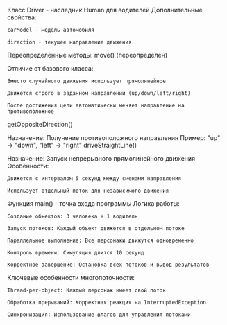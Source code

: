 Класс Driver - наследник Human для водителей
Дополнительные свойства:

    carModel - модель автомобиля

    direction - текущее направление движения

Переопределенные методы:
move() (переопределен)

Отличие от базового класса:

    Вместо случайного движения использует прямолинейное

    Движется строго в заданном направлении (up/down/left/right)

    После достижения цели автоматически меняет направление на противоположное

getOppositeDirection()

Назначение: Получение противоположного направления
Пример: "up" → "down", "left" → "right"
driveStraightLine()

Назначение: Запуск непрерывного прямолинейного движения
Особенности:

    Движется с интервалом 5 секунд между сменами направления

    Использует отдельный поток для независимого движения

Функция main() - точка входа программы
Логика работы:

    Создание объектов: 3 человека + 1 водитель

    Запуск потоков: Каждый объект движется в отдельном потоке

    Параллельное выполнение: Все персонажи движутся одновременно

    Контроль времени: Симуляция длится 10 секунд

    Корректное завершение: Остановка всех потоков и вывод результатов

Ключевые особенности многопоточности:

    Thread-per-object: Каждый персонаж имеет свой поток

    Обработка прерываний: Корректная реакция на InterruptedException

    Синхронизация: Использование флагов для управления потоками